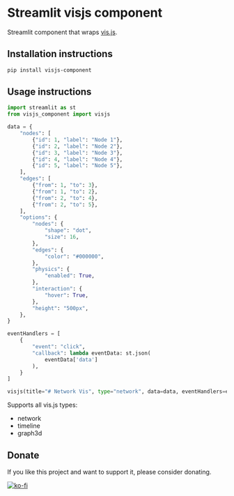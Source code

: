# Streamlit visjs component

Streamlit component that wraps [vis.js](https://visjs.org/).

## Installation instructions 

```sh
pip install visjs-component
```

## Usage instructions

```python
import streamlit as st
from visjs_component import visjs

data = {
    "nodes": [
        {"id": 1, "label": "Node 1"},
        {"id": 2, "label": "Node 2"},
        {"id": 3, "label": "Node 3"},
        {"id": 4, "label": "Node 4"},
        {"id": 5, "label": "Node 5"},
    ],
    "edges": [
        {"from": 1, "to": 3},
        {"from": 1, "to": 2},
        {"from": 2, "to": 4},
        {"from": 2, "to": 5},
    ],
    "options": {
        "nodes": {
            "shape": "dot",
            "size": 16,
        },
        "edges": {
            "color": "#000000",
        },
        "physics": {
            "enabled": True,
        },
        "interaction": {
            "hover": True,
        },
        "height": "500px",
    },
}

eventHandlers = [
    {
        "event": "click",
        "callback": lambda eventData: st.json(
            eventData['data']
        ),
    }
]

visjs(title="# Network Vis", type="network", data=data, eventHandlers=eventHandlers)
```

Supports all vis.js types: 
- network
- timeline
- graph3d


## Donate

If you like this project and want to support it, please consider donating.

[![ko-fi](https://ko-fi.com/img/githubbutton_sm.svg)](https://ko-fi.com/C0C4OBZTC)
